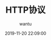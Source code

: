 ---
layout: post
title: "HTTP协议"
subtitle: ""
date: 2019-11-20 22:09:00
author: "wantu"
header-img: "img/post-bg-rwd.jpg"
catalog: true
tags:
  - HTTP
  - 计算机网络
---